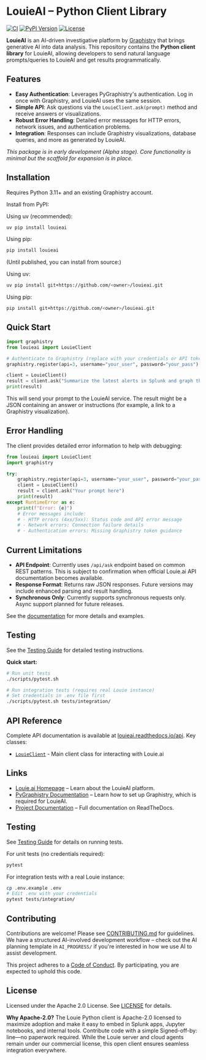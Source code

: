 # LouieAI – Python Client Library

[![CI](https://github.com/<owner>/louieai/actions/workflows/ci.yml/badge.svg)](https://github.com/<owner>/louieai/actions/workflows/ci.yml)
[![PyPI Version](https://img.shields.io/pypi/v/louieai.svg)](https://pypi.org/project/louieai/)
[![License](https://img.shields.io/badge/License-Apache%202.0-blue.svg)](LICENSE)

**LouieAI** is an AI-driven investigative platform by [Graphistry](https://www.graphistry.com) that brings generative AI into data analysis. This repository contains the **Python client library** for LouieAI, allowing developers to send natural language prompts/queries to LouieAI and get results programmatically.

## Features
- **Easy Authentication**: Leverages PyGraphistry's authentication. Log in once with Graphistry, and LouieAI uses the same session.
- **Simple API**: Ask questions via the `LouieClient.ask(prompt)` method and receive answers or visualizations.
- **Robust Error Handling**: Detailed error messages for HTTP errors, network issues, and authentication problems.
- **Integration**: Responses can include Graphistry visualizations, database queries, and more as generated by LouieAI.

*This package is in early development (Alpha stage). Core functionality is minimal but the scaffold for expansion is in place.*

## Installation

Requires Python 3.11+ and an existing Graphistry account.

Install from PyPI:

Using uv (recommended):
```bash
uv pip install louieai
```

Using pip:
```bash
pip install louieai
```

(Until published, you can install from source:)

Using uv:
```bash
uv pip install git+https://github.com/<owner>/louieai.git
```

Using pip:
```bash
pip install git+https://github.com/<owner>/louieai.git
```

## Quick Start

```python
import graphistry
from louieai import LouieClient

# Authenticate to Graphistry (replace with your credentials or API token)
graphistry.register(api=3, username="your_user", password="your_pass")

client = LouieClient()
result = client.ask("Summarize the latest alerts in Splunk and graph the entities.")
print(result)
```

This will send your prompt to the LouieAI service. The result might be a JSON containing an answer or instructions (for example, a link to a Graphistry visualization).

## Error Handling

The client provides detailed error information to help with debugging:

```python
from louieai import LouieClient
import graphistry

try:
    graphistry.register(api=3, username="your_user", password="your_pass")
    client = LouieClient()
    result = client.ask("Your prompt here")
    print(result)
except RuntimeError as e:
    print(f"Error: {e}")
    # Error messages include:
    # - HTTP errors (4xx/5xx): Status code and API error message
    # - Network errors: Connection failure details
    # - Authentication errors: Missing Graphistry token guidance
```

## Current Limitations

- **API Endpoint**: Currently uses `/api/ask` endpoint based on common REST patterns. This is subject to confirmation when official Louie.ai API documentation becomes available.
- **Response Format**: Returns raw JSON responses. Future versions may include enhanced parsing and result handling.
- **Synchronous Only**: Currently supports synchronous requests only. Async support planned for future releases.

See the [documentation](https://louieai.readthedocs.io) for more details and examples.

## Testing

See the [Testing Guide](https://louieai.readthedocs.io/en/latest/development/#testing) for detailed testing instructions.

**Quick start:**
```bash
# Run unit tests
./scripts/pytest.sh

# Run integration tests (requires real Louie instance)
# Set credentials in .env file first
./scripts/pytest.sh tests/integration/
```

## API Reference

Complete API documentation is available at [louieai.readthedocs.io/api](https://louieai.readthedocs.io/en/latest/api/). Key classes:

- [`LouieClient`](https://louieai.readthedocs.io/en/latest/api/client/) - Main client class for interacting with Louie.ai

## Links

- [Louie.ai Homepage](https://louie.ai) – Learn about the LouieAI platform.
- [PyGraphistry Documentation](https://github.com/graphistry/pygraphistry) – Learn how to set up Graphistry, which is required for LouieAI.
- [Project Documentation](https://louieai.readthedocs.io) – Full documentation on ReadTheDocs.

## Testing

See [Testing Guide](https://louieai.readthedocs.io/en/latest/testing/) for details on running tests.

For unit tests (no credentials required):
```bash
pytest
```

For integration tests with a real Louie instance:
```bash
cp .env.example .env
# Edit .env with your credentials
pytest tests/integration/
```

## Contributing

Contributions are welcome! Please see [CONTRIBUTING.md](CONTRIBUTING.md) for guidelines. We have a structured AI-involved development workflow – check out the AI planning template in `AI_PROGRESS/` if you're interested in how we use AI to assist development.

This project adheres to a [Code of Conduct](CODE_OF_CONDUCT.md). By participating, you are expected to uphold this code.

## License

Licensed under the Apache 2.0 License. See [LICENSE](LICENSE) for details.

**Why Apache-2.0?** The Louie Python client is Apache-2.0 licensed to maximize adoption and make it easy to embed in Splunk apps, Jupyter notebooks, and internal tools. Contribute code with a simple Signed-off-by: line—no paperwork required. While the Louie server and cloud agents remain under our commercial license, this open client ensures seamless integration everywhere.